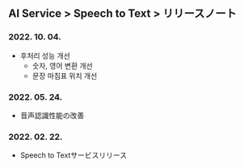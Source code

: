 ## AI Service > Speech to Text > リリースノート

### 2022. 10. 04.
* 후처리 성능 개선
  * 숫자, 영어 변환 개선
  * 문장 마침표 위치 개선

### 2022. 05. 24.
* 音声認識性能の改善

### 2022. 02. 22.
* Speech to Textサービスリリース
